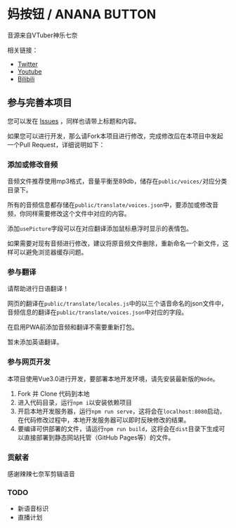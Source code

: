 # 妈按钮 / ANANA BUTTON

音源来自VTuber神乐七奈

相关链接：
* [Twitter](https://twitter.com/nana_kaguraaa)
* [Youtube](https://www.youtube.com/channel/UCbfv8uuUXt3RSJGEwxny5Rw)
* [Bilibili](https://live.bilibili.com/21304638)

## 参与完善本项目

您可以发在 [Issues](https://github.com/blacktunes/nanakagura-button/issues) ，同样也请带上标题和内容。

如果您可以进行开发，那么请Fork本项目进行修改，完成修改后在本项目中发起一个Pull Request，详细说明如下：

### 添加或修改音频

音频文件推荐使用mp3格式，音量平衡至89db，储存在`public/voices/`对应分类目录下。

所有的音频信息都存储在`public/translate/voices.json`中，要添加或修改音频，你同样需要修改这个文件中对应的内容。

添加`usePicture`字段可以在对应翻译添加鼠标悬浮时显示的表情包。

如果需要对现有音频进行修改，建议将原音频文件删除，重新命名一个新文件，这样可以避免浏览器缓存问题。

### 参与翻译

请帮助进行日语翻译！

网页的翻译在`public/translate/locales.js`中的以三个语音命名的json文件中，音频信息的翻译在`public/translate/voices.json`中对应的字段。

在启用PWA前添加音频和翻译不需要重新打包。

暂未添加英语翻译。

### 参与网页开发

本项目使用Vue3.0进行开发，要部署本地开发环境，请先安装最新版的`Node`。

1. Fork 并 Clone 代码到本地
2. 进入代码目录，运行`npm i`以安装依赖项目
3. 开启本地开发服务器，运行`npm run serve`，这将会在`localhost:8080`启动，在代码修改过程中，本地开发服务器可以即时反映修改的结果。
4. 要编译可供部署的文件，请运行`npm run build`，这将会在`dist`目录下生成可以直接部署到静态网站托管（GitHub Pages等）的文件。

### 贡献者

感谢辣辣七奈军剪辑语音

### TODO
* 新语音标识
* 直播计划

